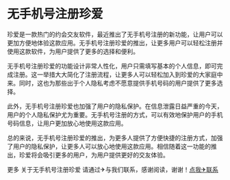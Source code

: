 # 无手机号注册珍爱

珍爱是一款热门的约会交友软件，最近推出了无手机号注册的新功能，让用户可以更加方便地体验这款应用。无手机号注册珍爱的推出，让更多用户可以轻松注册并使用这款软件，为用户提供了更多的选择和便利。

无手机号注册珍爱的功能设计非常人性化，用户只需填写基本的个人信息，即可完成注册。这一举措大大简化了注册流程，让更多人可以轻松加入到珍爱的大家庭中来。同时，这也为那些出于个人隐私考虑不愿意提供手机号码的用户提供了更多选择。

此外，无手机号注册珍爱也加强了用户的隐私保护。在信息泄露日益严重的今天，用户的个人隐私保护尤为重要。无手机号注册的方式，可以有效地保护用户的手机号码信息，让用户更加放心地使用这款应用。

总的来说，无手机号注册珍爱的推出，为更多人提供了方便快捷的注册方式，加强了用户的隐私保护，让更多人可以放心地使用这款应用。相信随着这一功能的推出，珍爱将会吸引更多的用户，为用户提供更好的交友体验。

更多 关于无手机号注册珍爱 请通过✈与我们联系，感谢阅读，谢谢！[点我✈联系](https://abc.k02.cc)